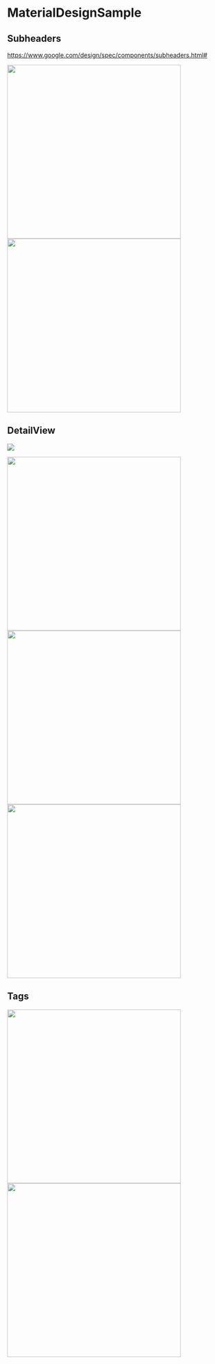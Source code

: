# MaterialDesignSample

## Subheaders

https://www.google.com/design/spec/components/subheaders.html#


<img src="https://material-design.storage.googleapis.com/publish/material_v_4/material_ext_publish/0B6Okdz75tqQsQXMyemJSQVhMem8/components_subheaders2.png" width="400px">

<img src="https://material-design.storage.googleapis.com/publish/material_v_4/material_ext_publish/0B6Okdz75tqQsNTJaelA2bmpUSzQ/components_subheaders8.png" width="400px">

## DetailView

![](https://material-design.storage.googleapis.com/publish/material_v_4/material_ext_publish/0Bzhp5Z4wHba3NERlZTZ0MFRJekE/layout_structure_sidenav_structure4.png)

<img src="https://material-design.storage.googleapis.com/publish/material_v_4/material_ext_publish/0Bzhp5Z4wHba3YjJGcHFEMEdGdnM/style_imagery_integration_text3.png" width="400px">

<img src="https://material-design.storage.googleapis.com/publish/material_v_4/material_ext_publish/0B6Okdz75tqQsQjV4OFI1cGRsUTQ/style_imagery_integration_text5.png" width="400px">

<img src="https://material-design.storage.googleapis.com/publish/material_v_4/material_ext_publish/0Bzhp5Z4wHba3ejJ0TERfdGgyNVk/components_bottomsheets_persistent5.png" width="400px">

## Tags

<img src="https://d13yacurqjgara.cloudfront.net/users/62611/screenshots/2217881/nqyer-card.png" width="400px">

<img src="https://d13yacurqjgara.cloudfront.net/users/18495/screenshots/2351932/issue_2.png" width="400px">
